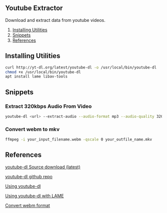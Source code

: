 Youtube Extractor
-----------------
Download and extract data from youtube videos.

1. [Installing Utilities](#installing-utilities)
1. [Snippets](#snippets)
1. [References](#references)

Installing Utilities
--------------------

```bash
curl http://yt-dl.org/latest/youtube-dl -o /usr/local/bin/youtube-dl
chmod +x /usr/local/bin/youtube-dl
apt install lame libav-tools
```

Snippets
--------

### Extract 320kbps Audio From Video
```bash
youtube-dl <url> --extract-audio --audio-format mp3 --audio-quality 320K --keep-video --add-metadata
```

### Convert webm to mkv
```bash
ffmpeg -i your_input_filename.webm -qscale 0 your_outfile_name.mkv
```

References
----------
[youtube-dl Source download (latest)][1]

[youtube-dl github repo][2]

[Using youtube-dl][3]

[Using youtube-dl with LAME][4]

[Convert webm format][5]

[1]: http://yt-dl.org/latest/
[2]: http://rg3.github.io/youtube-dl/download.html
[3]: http://linuxaria.com/recensioni/how-to-download-youtube-video-or-audio-tracks-from-the-linux-terminal
[4]: http://www.linuxjournal.com/content/grabbing-your-music-youtube-do-it-your-way
[5]: https://askubuntu.com/questions/323944/convert-webm-to-other-formats